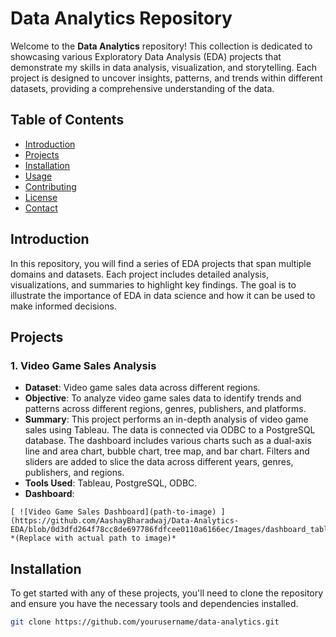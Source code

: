 
# Data Analytics Repository

Welcome to the **Data Analytics** repository! This collection is dedicated to showcasing various Exploratory Data Analysis (EDA) projects that demonstrate my skills in data analysis, visualization, and storytelling. Each project is designed to uncover insights, patterns, and trends within different datasets, providing a comprehensive understanding of the data.

## Table of Contents

- [Introduction](#introduction)
- [Projects](#projects)
- [Installation](#installation)
- [Usage](#usage)
- [Contributing](#contributing)
- [License](#license)
- [Contact](#contact)

## Introduction

In this repository, you will find a series of EDA projects that span multiple domains and datasets. Each project includes detailed analysis, visualizations, and summaries to highlight key findings. The goal is to illustrate the importance of EDA in data science and how it can be used to make informed decisions.

## Projects

### 1. Video Game Sales Analysis
   - **Dataset**: Video game sales data across different regions.
   - **Objective**: To analyze video game sales data to identify trends and patterns across different regions, genres, publishers, and platforms.
   - **Summary**: This project performs an in-depth analysis of video game sales using Tableau. The data is connected via ODBC to a PostgreSQL database. The dashboard includes various charts such as a dual-axis line and area chart, bubble chart, tree map, and bar chart. Filters and sliders are added to slice the data across different years, genres, publishers, and regions.
   - **Tools Used**: Tableau, PostgreSQL, ODBC.
   - **Dashboard**:
     
    [ ![Video Game Sales Dashboard](path-to-image) ](https://github.com/AashayBharadwaj/Data-Analytics-EDA/blob/0d3dfd264f78cc8de697786fdfcee0110a6166ec/Images/dashboard_tableau_videogames.png) *(Replace with actual path to image)*

## Installation

To get started with any of these projects, you'll need to clone the repository and ensure you have the necessary tools and dependencies installed.

```bash
git clone https://github.com/yourusername/data-analytics.git
